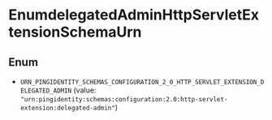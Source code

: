 

# EnumdelegatedAdminHttpServletExtensionSchemaUrn

## Enum


* `URN_PINGIDENTITY_SCHEMAS_CONFIGURATION_2_0_HTTP_SERVLET_EXTENSION_DELEGATED_ADMIN` (value: `"urn:pingidentity:schemas:configuration:2.0:http-servlet-extension:delegated-admin"`)



